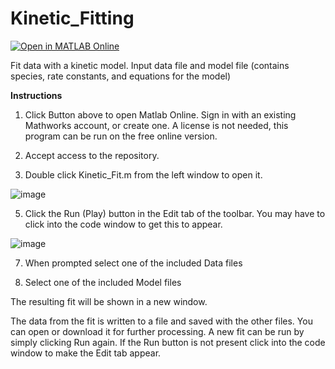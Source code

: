 # Kinetic_Fitting
[![Open in MATLAB Online](https://www.mathworks.com/images/responsive/global/open-in-matlab-online.svg)](https://matlab.mathworks.com/open/github/v1?repo=ajpestri/Kinetic_Fitting)

Fit data with a kinetic model.
Input data file and model file (contains species, rate constants, and equations for the model)

**Instructions**

1) Click Button above to open Matlab Online. Sign in with an existing Mathworks account, or create one. A license is not needed, this program can be run on the free online version.

2) Accept access to the repository.

3) Double click Kinetic_Fit.m from the left window to open it.
   
![image](https://github.com/user-attachments/assets/7a86f207-87eb-457e-b212-b36c3715da6a)

5) Click the Run (Play) button in the Edit tab of the toolbar. You may have to click into the code window to get this to appear.
   
![image](https://github.com/user-attachments/assets/d522b96f-fb2f-47df-979f-b40791f10c96)

7) When prompted select one of the included Data files

8) Select one of the included Model files

The resulting fit will be shown in a new window.

The data from the fit is written to a file and saved with the other files. You can open or download it for further processing.
A new fit can be run by simply clicking Run again. If the Run button is not present click into the code window to make the Edit tab appear.
